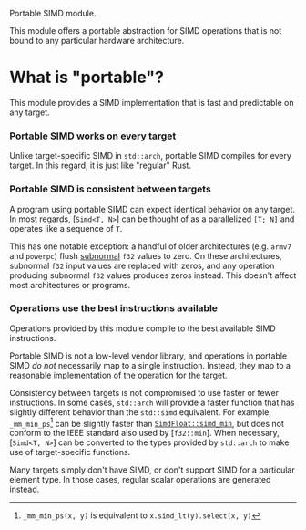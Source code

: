 Portable SIMD module.

This module offers a portable abstraction for SIMD operations
that is not bound to any particular hardware architecture.

# What is "portable"?

This module provides a SIMD implementation that is fast and predictable on any target.

### Portable SIMD works on every target

Unlike target-specific SIMD in `std::arch`, portable SIMD compiles for every target.
In this regard, it is just like "regular" Rust.

### Portable SIMD is consistent between targets

A program using portable SIMD can expect identical behavior on any target.
In most regards, [`Simd<T, N>`] can be thought of as a parallelized `[T; N]` and operates like a sequence of `T`.

This has one notable exception: a handful of older architectures (e.g. `armv7` and `powerpc`) flush [subnormal](`f32::is_subnormal`) `f32` values to zero.
On these architectures, subnormal `f32` input values are replaced with zeros, and any operation producing subnormal `f32` values produces zeros instead.
This doesn't affect most architectures or programs.

### Operations use the best instructions available

Operations provided by this module compile to the best available SIMD instructions.

Portable SIMD is not a low-level vendor library, and operations in portable SIMD _do not_ necessarily map to a single instruction.
Instead, they map to a reasonable implementation of the operation for the target.

Consistency between targets is not compromised to use faster or fewer instructions.
In some cases, `std::arch` will provide a faster function that has slightly different behavior than the `std::simd` equivalent.
For example, `_mm_min_ps`[^1] can be slightly faster than [`SimdFloat::simd_min`](`num::SimdFloat::simd_min`), but does not conform to the IEEE standard also used by [`f32::min`].
When necessary, [`Simd<T, N>`] can be converted to the types provided by `std::arch` to make use of target-specific functions.

Many targets simply don't have SIMD, or don't support SIMD for a particular element type.
In those cases, regular scalar operations are generated instead.

[^1]: `_mm_min_ps(x, y)` is equivalent to `x.simd_lt(y).select(x, y)`
